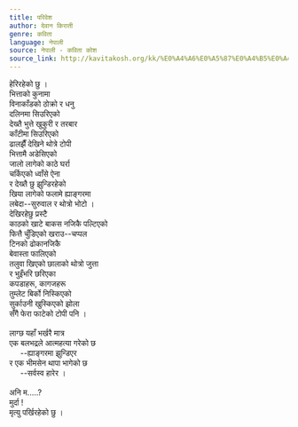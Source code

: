 ```yaml
---
title: परिवेश
author: देवान किराती
genre: कविता
language: नेपाली
source: नेपाली - कविता कोश
source_link: http://kavitakosh.org/kk/%E0%A4%A6%E0%A5%87%E0%A4%B5%E0%A4%BE%E0%A4%A8_%E0%A4%95%E0%A4%BF%E0%A4%B0%E0%A4%BE%E0%A4%A4%E0%A5%80
---
```


हेरिरहेको छु ।  
भित्ताको कुनामा  
विनाकाँडको ठोक्रो र धनु  
दलिनमा सिउरिएको  
देख्तै भुत्ते खुकुरी र तरबार  
काँटीमा सिउरिएको  
ढालझै‌ँ देखिने थोत्रे टोपी  
भित्तामै अडेसिएको  
जालो लागेको काठे घर्रा  
चर्किएको ध्वाँसे ऐना  
र देख्तै छु झुन्डिरहेको  
खिया लागेको फलामे ह्याङ्गरमा  
लबेदा--सुरुवाल र थोत्रो भोटो ।  
देखिरहेछु प्रस्टै  
काठको खाटे बाकस नजिकै पल्टिएको  
फित्तै चुँडिएको खराउ--चप्पल  
टिनको ढोकानजिकै  
बेवास्ता फालिएको  
तलुवा खिएको छालाको थोत्रो जुत्ता  
र भुइँभरि छरिएका  
कपडाहरू, कागजहरू  
तुम्लेट बिर्को निस्किएको  
सुर्काउनी खुस्किएको झोला  
सँंगै फेरा फाटेको टोपी पनि ।  
   
लाग्छ यहाँ भर्खरै मात्र  
एक बलभद्रले आत्महत्या गरेको छ  
     --ह्याङ्गरमा झुन्डिएर  
र एक भीमसेन थापा भागेको छ  
     --सर्वस्व हारेर ।  
                         
अनि म.....?  
मुर्दा !  
मृत्यु पर्खिरहेको छु ।
